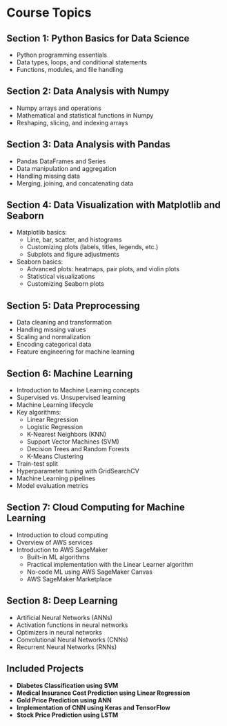 # Course Topics

## Section 1: Python Basics for Data Science
- Python programming essentials
- Data types, loops, and conditional statements
- Functions, modules, and file handling

## Section 2: Data Analysis with Numpy
- Numpy arrays and operations
- Mathematical and statistical functions in Numpy
- Reshaping, slicing, and indexing arrays

## Section 3: Data Analysis with Pandas
- Pandas DataFrames and Series
- Data manipulation and aggregation
- Handling missing data
- Merging, joining, and concatenating data

## Section 4: Data Visualization with Matplotlib and Seaborn
- Matplotlib basics:
  - Line, bar, scatter, and histograms
  - Customizing plots (labels, titles, legends, etc.)
  - Subplots and figure adjustments
- Seaborn basics:
  - Advanced plots: heatmaps, pair plots, and violin plots
  - Statistical visualizations
  - Customizing Seaborn plots

## Section 5: Data Preprocessing
- Data cleaning and transformation
- Handling missing values
- Scaling and normalization
- Encoding categorical data
- Feature engineering for machine learning

## Section 6: Machine Learning
- Introduction to Machine Learning concepts
- Supervised vs. Unsupervised learning
- Machine Learning lifecycle
- Key algorithms:
  - Linear Regression
  - Logistic Regression
  - K-Nearest Neighbors (KNN)
  - Support Vector Machines (SVM)
  - Decision Trees and Random Forests
  - K-Means Clustering
- Train-test split
- Hyperparameter tuning with GridSearchCV
- Machine Learning pipelines
- Model evaluation metrics

## Section 7: Cloud Computing for Machine Learning
- Introduction to cloud computing
- Overview of AWS services
- Introduction to AWS SageMaker
  - Built-in ML algorithms
  - Practical implementation with the Linear Learner algorithm
  - No-code ML using AWS SageMaker Canvas
  - AWS SageMaker Marketplace

## Section 8: Deep Learning
- Artificial Neural Networks (ANNs)
- Activation functions in neural networks
- Optimizers in neural networks
- Convolutional Neural Networks (CNNs)
- Recurrent Neural Networks (RNNs)

## Included Projects
- **Diabetes Classification using SVM**
- **Medical Insurance Cost Prediction using Linear Regression**
- **Gold Price Prediction using ANN**
- **Implementation of CNN using Keras and TensorFlow**
- **Stock Price Prediction using LSTM**
